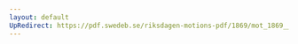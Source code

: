 ```yaml
---
layout: default
UpRedirect: https://pdf.swedeb.se/riksdagen-motions-pdf/1869/mot_1869__ak__00183/mot_1869__ak__00183_005.pdf
---
```

